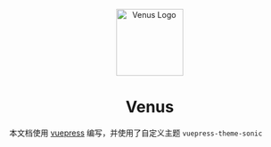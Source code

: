 <p align="center">
  <a
    href="https://venus.leoku.top"
    target="_blank"
    rel="noopener noreferrer">
    <img
      width="120"
      src="https://gitee.com/chinesee/images/raw/master/magic/venus-logo.png"
      alt="Venus Logo">
  </a>
</p>

<h1 align="center">Venus</h1>

本文档使用 [vuepress](https://vuepress.vuejs.org/zh/) 编写，并使用了自定义主题 `vuepress-theme-sonic`

